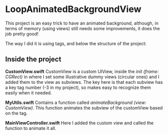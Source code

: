 # LoopAnimatedBackgroundView

This project is an easy trick to have an animated background, although, in terms of memory (using views) still needs some improvements, it does the job pretty good! 

The way I did it is using tags, and below the structure of the project:

## Inside the project

**CustomView.swift**
CustomView is a custom UIView, inside the _init (frame: CGRect)_ in where I set some illustrative dummy views (circular ones) and I added them to the view as subviews. The key here is that each subview has a key tag number (-3 in my project), so makes easy to recognize them easily when it needed.

**MyUtils.swift**
Contains a function called _animateBackground (view: CustomView)_. This function animates the subview of the customView based on the tag.

**MainViewController.swift**
Here I added the custom view and called the function to animate it all.
